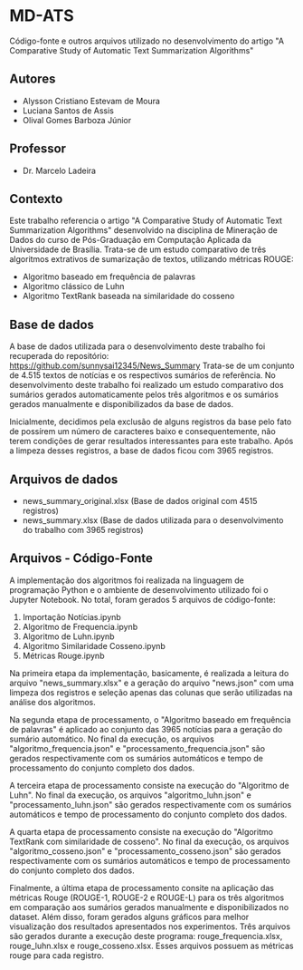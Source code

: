# MD-ATS
Código-fonte e outros arquivos utilizado no desenvolvimento do artigo "A Comparative Study of Automatic Text Summarization Algorithms"

## Autores
- Alysson Cristiano Estevam de Moura 
- Luciana Santos de Assis
- Olival Gomes Barboza Júnior

## Professor
- Dr. Marcelo Ladeira

## Contexto
Este trabalho referencia o artigo "A Comparative Study of Automatic Text Summarization Algorithms" desenvolvido na disciplina de Mineração de Dados do curso de Pós-Graduação em Computação Aplicada da Universidade de Brasília. Trata-se de um estudo comparativo de três algoritmos extrativos de sumarização de textos, utilizando métricas ROUGE:
- Algoritmo baseado em frequência de palavras
- Algoritmo clássico de Luhn
- Algoritmo TextRank baseada na similaridade do cosseno

## Base de dados

A base de dados utilizada para o desenvolvimento deste trabalho foi recuperada do repositório: https://github.com/sunnysai12345/News_Summary Trata-se de um conjunto de 4.515 textos de notícias e os respectivos sumários de referência. No desenvolvimento deste trabalho foi realizado um estudo comparativo dos sumários gerados automaticamente pelos três algoritmos e os sumários gerados manualmente e disponibilizados da base de dados.

Inicialmente, decidimos pela exclusão de alguns registros da base pelo fato de possírem um número de caracteres baixo e consequentemente, não terem condições de gerar resultados interessantes para este trabalho. Após a limpeza desses registros, a base de dados ficou com 3965 registros.

## Arquivos de dados
- news_summary_original.xlsx (Base de dados original com 4515 registros)
- news_summary.xlsx (Base de dados utilizada para o desenvolvimento do trabalho com 3965 registros)

## Arquivos - Código-Fonte
A implementação dos algoritmos foi realizada na linguagem de programação Python e o ambiente de desenvolvimento utilizado foi o Jupyter Notebook. No total, foram gerados 5 arquivos de código-fonte:
1. Importação Notícias.ipynb
2. Algoritmo de Frequencia.ipynb
3. Algoritmo de Luhn.ipynb
4. Algoritmo Similaridade Cosseno.ipynb
5. Métricas Rouge.ipynb

Na primeira etapa da implementação, basicamente, é realizada a leitura do arquivo "news_summary.xlsx" e a geração do arquivo "news.json" com uma limpeza dos registros e seleção apenas das colunas que serão utilizadas na análise dos algoritmos.

Na segunda etapa de processamento, o "Algoritmo baseado em frequência de palavras" é aplicado ao conjunto das 3965 notícias para a geração do sumário automático. No final da execução, os arquivos "algoritmo_frequencia.json" e "processamento_frequencia.json" são gerados respectivamente com os sumários automáticos e tempo de processamento do conjunto completo dos dados.

A terceira etapa de processamento consiste na execução do "Algoritmo de Luhn". No final da execução, os arquivos "algoritmo_luhn.json" e "processamento_luhn.json" são gerados respectivamente com os sumários automáticos e tempo de processamento do conjunto completo dos dados.

A quarta etapa de processamento consiste na execução do "Algoritmo TextRank com similaridade de cosseno". No final da execução, os arquivos "algoritmo_cosseno.json" e "processamento_cosseno.json" são gerados respectivamente com os sumários automáticos e tempo de processamento do conjunto completo dos dados.

Finalmente, a última etapa de processamento consite na aplicação das métricas Rouge (ROUGE-1, ROUGE-2 e ROUGE-L) para os três algoritmos em comparação aos sumários gerados manualmente e disponibilizados no dataset. Além disso, foram gerados alguns gráficos para melhor visualização dos resultados apresentados nos experimentos. Três arquivos são gerados durante a execução deste programa: rouge_frequencia.xlsx, rouge_luhn.xlsx e rouge_cosseno.xlsx. Esses arquivos possuem as métricas rouge para cada registro.

